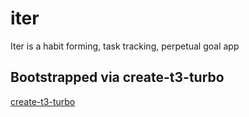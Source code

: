 # iter

Iter is a habit forming, task tracking, perpetual goal app

## Bootstrapped via create-t3-turbo

[create-t3-turbo](https://github.com/t3-oss/create-t3-turbo)
